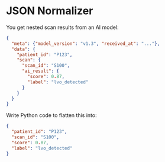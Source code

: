 # JSON Normalizer

You get nested scan results from an AI model:

``` json
{
  "meta": {"model_version": "v1.3", "received_at": "..."},
  "data": {
    "patient_id": "P123",
    "scan": {
      "scan_id": "S100",
      "ai_result": {
        "score": 0.87,
        "label": "lvo_detected"
      }
    }
  }
}
```
Write Python code to flatten this into:
```json
{
  "patient_id": "P123",
  "scan_id": "S100",
  "score": 0.87,
  "label": "lvo_detected"
}
```



